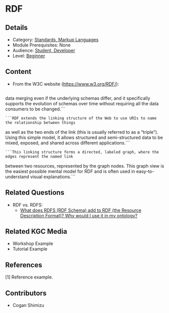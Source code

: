 # RDF
## Details
* Category: [Standards, Markup Languages](../categories/Standards,_Markup_Languages.md)
* Module Prerequisites: None
* Audience: [Student, Developer](../audiences/Student,_Developer.md)
* Level: [Beginner](../levels/Beginner.md)

## Content
* From the W3C website (https://www.w3.org/RDF/): 
 
    ```RDF is a standard model for data interchange on the Web. RDF has features that facilitate 
data merging even if the underlying schemas differ, and it specifically supports the evolution of
schemas over time without requiring all the data consumers to be changed.```

    ```RDF extends the linking structure of the Web to use URIs to name the relationship between things
as well as the two ends of the link (this is usually referred to as a “triple”). Using this simple 
model, it allows structured and semi-structured data to be mixed, exposed, and shared across 
different applications.```

    ```This linking structure forms a directed, labeled graph, where the edges represent the named link 
between two resources, represented by the graph nodes. This graph view is the easiest possible
mental model for RDF and is often used in easy-to-understand visual explanations.```

## Related Questions
* RDF vs. RDFS:
  * [What does RDFS (RDF Schema) add to RDF (the Resource Description Format)? Why would I use it in my ontology?](https://github.com/GlennClatworthy/kgc_discussion_group/wiki/Questions,-we-have-questions)

## Related KGC Media
* Workshop Example
* Tutorial Example

## References
[1] Reference example.

## Contributors
* Cogan Shimizu
